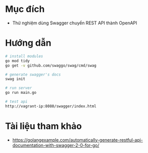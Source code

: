 # Mục đích
- Thử nghiệm dùng Swagger chuyển REST API thành OpenAPI


# Hướng dẫn

```bash
# install modules
go mod tidy
go get -v github.com/swaggo/swag/cmd/swag

# generate swagger's docs
swag init

# run server
go run main.go

# test api
http://vagrant-ip:8080/swagger/index.html

```
# Tài liệu tham khảo
- https://golangexample.com/automatically-generate-restful-api-documentation-with-swagger-2-0-for-go/